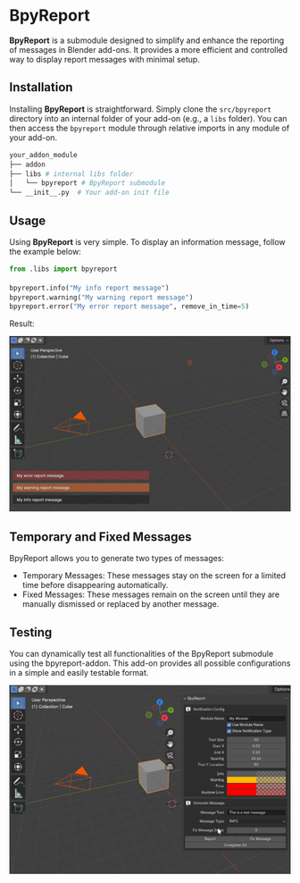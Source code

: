 # BpyReport

**BpyReport** is a submodule designed to simplify and enhance the reporting of messages in Blender add-ons. It provides a more efficient and controlled way to display report messages with minimal setup.

## Installation

Installing **BpyReport** is straightforward. Simply clone the `src/bpyreport` directory into an internal folder of your add-on (e.g., a `libs` folder). You can then access the `bpyreport` module through relative imports in any module of your add-on.

```bash
your_addon_module
├── addon
├── libs # internal libs folder
│   └── bpyreport # BpyReport submodule
└── __init__.py  # Your add-on init file
```

## Usage

Using **BpyReport** is very simple. To display an information message, follow the example below:

```python
from .libs import bpyreport

bpyreport.info("My info report message")
bpyreport.warning("My warning report message")
bpyreport.error("My error report message", remove_in_time=5)
```
Result:

![Report Example](docs/img/report_example.png)

## Temporary and Fixed Messages
BpyReport allows you to generate two types of messages:

- Temporary Messages: These messages stay on the screen for a limited time before disappearing automatically.
- Fixed Messages: These messages remain on the screen until they are manually dismissed or replaced by another message.

## Testing
You can dynamically test all functionalities of the BpyReport submodule using the bpyreport-addon. This add-on provides all possible configurations in a simple and easily testable format.

![BpyReport Add-on](docs/img/addon.gif)
